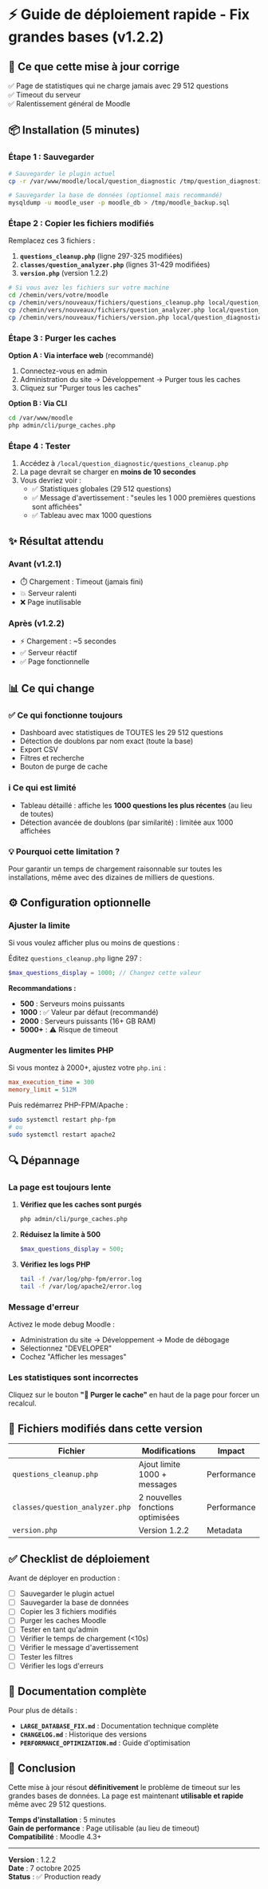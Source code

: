 # ⚡ Guide de déploiement rapide - Fix grandes bases (v1.2.2)

## 🎯 Ce que cette mise à jour corrige

✅ Page de statistiques qui ne charge jamais avec 29 512 questions  
✅ Timeout du serveur  
✅ Ralentissement général de Moodle  

## 📦 Installation (5 minutes)

### Étape 1 : Sauvegarder

```bash
# Sauvegarder le plugin actuel
cp -r /var/www/moodle/local/question_diagnostic /tmp/question_diagnostic_backup

# Sauvegarder la base de données (optionnel mais recommandé)
mysqldump -u moodle_user -p moodle_db > /tmp/moodle_backup.sql
```

### Étape 2 : Copier les fichiers modifiés

Remplacez ces 3 fichiers :

1. **`questions_cleanup.php`** (ligne 297-325 modifiées)
2. **`classes/question_analyzer.php`** (lignes 31-429 modifiées)
3. **`version.php`** (version 1.2.2)

```bash
# Si vous avez les fichiers sur votre machine
cd /chemin/vers/votre/moodle
cp /chemin/vers/nouveaux/fichiers/questions_cleanup.php local/question_diagnostic/
cp /chemin/vers/nouveaux/fichiers/question_analyzer.php local/question_diagnostic/classes/
cp /chemin/vers/nouveaux/fichiers/version.php local/question_diagnostic/
```

### Étape 3 : Purger les caches

**Option A : Via interface web** (recommandé)
1. Connectez-vous en admin
2. Administration du site → Développement → Purger tous les caches
3. Cliquez sur "Purger tous les caches"

**Option B : Via CLI**
```bash
cd /var/www/moodle
php admin/cli/purge_caches.php
```

### Étape 4 : Tester

1. Accédez à `/local/question_diagnostic/questions_cleanup.php`
2. La page devrait se charger en **moins de 10 secondes**
3. Vous devriez voir :
   - ✅ Statistiques globales (29 512 questions)
   - ✅ Message d'avertissement : "seules les 1 000 premières questions sont affichées"
   - ✅ Tableau avec max 1000 questions

## ✨ Résultat attendu

### Avant (v1.2.1)
- ⏱️ Chargement : Timeout (jamais fini)
- 💥 Serveur ralenti
- ❌ Page inutilisable

### Après (v1.2.2)
- ⚡ Chargement : ~5 secondes
- ✅ Serveur réactif
- ✅ Page fonctionnelle

## 📊 Ce qui change

### ✅ Ce qui fonctionne toujours
- Dashboard avec statistiques de TOUTES les 29 512 questions
- Détection de doublons par nom exact (toute la base)
- Export CSV
- Filtres et recherche
- Bouton de purge de cache

### ℹ️ Ce qui est limité
- Tableau détaillé : affiche les **1000 questions les plus récentes** (au lieu de toutes)
- Détection avancée de doublons (par similarité) : limitée aux 1000 affichées

### 💡 Pourquoi cette limitation ?
Pour garantir un temps de chargement raisonnable sur toutes les installations, même avec des dizaines de milliers de questions.

## ⚙️ Configuration optionnelle

### Ajuster la limite

Si vous voulez afficher plus ou moins de questions :

Éditez `questions_cleanup.php` ligne 297 :

```php
$max_questions_display = 1000; // Changez cette valeur
```

**Recommandations :**
- **500** : Serveurs moins puissants
- **1000** : ✅ Valeur par défaut (recommandé)
- **2000** : Serveurs puissants (16+ GB RAM)
- **5000+** : ⚠️ Risque de timeout

### Augmenter les limites PHP

Si vous montez à 2000+, ajustez votre `php.ini` :

```ini
max_execution_time = 300
memory_limit = 512M
```

Puis redémarrez PHP-FPM/Apache :

```bash
sudo systemctl restart php-fpm
# ou
sudo systemctl restart apache2
```

## 🔍 Dépannage

### La page est toujours lente

1. **Vérifiez que les caches sont purgés**
   ```bash
   php admin/cli/purge_caches.php
   ```

2. **Réduisez la limite à 500**
   ```php
   $max_questions_display = 500;
   ```

3. **Vérifiez les logs PHP**
   ```bash
   tail -f /var/log/php-fpm/error.log
   tail -f /var/log/apache2/error.log
   ```

### Message d'erreur

Activez le mode debug Moodle :
- Administration du site → Développement → Mode de débogage
- Sélectionnez "DEVELOPER"
- Cochez "Afficher les messages"

### Les statistiques sont incorrectes

Cliquez sur le bouton **"🔄 Purger le cache"** en haut de la page pour forcer un recalcul.

## 📝 Fichiers modifiés dans cette version

| Fichier | Modifications | Impact |
|---------|--------------|--------|
| `questions_cleanup.php` | Ajout limite 1000 + messages | Performance |
| `classes/question_analyzer.php` | 2 nouvelles fonctions optimisées | Performance |
| `version.php` | Version 1.2.2 | Metadata |

## ✅ Checklist de déploiement

Avant de déployer en production :

- [ ] Sauvegarder le plugin actuel
- [ ] Sauvegarder la base de données
- [ ] Copier les 3 fichiers modifiés
- [ ] Purger les caches Moodle
- [ ] Tester en tant qu'admin
- [ ] Vérifier le temps de chargement (<10s)
- [ ] Vérifier le message d'avertissement
- [ ] Tester les filtres
- [ ] Vérifier les logs d'erreurs

## 📖 Documentation complète

Pour plus de détails :
- **`LARGE_DATABASE_FIX.md`** : Documentation technique complète
- **`CHANGELOG.md`** : Historique des versions
- **`PERFORMANCE_OPTIMIZATION.md`** : Guide d'optimisation

## 🎉 Conclusion

Cette mise à jour résout **définitivement** le problème de timeout sur les grandes bases de données. La page est maintenant **utilisable et rapide** même avec 29 512 questions.

**Temps d'installation** : 5 minutes  
**Gain de performance** : Page utilisable (au lieu de timeout)  
**Compatibilité** : Moodle 4.3+

---

**Version** : 1.2.2  
**Date** : 7 octobre 2025  
**Status** : ✅ Production ready

